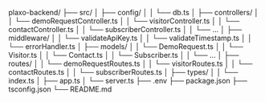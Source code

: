 plaxo-backend/
├── src/
│   ├── config/
│   │   └── db.ts
│   ├── controllers/
│   │   └── demoRequestController.ts
│   │   └── visitorController.ts
│   │   └── contactController.ts
│   │   └── subscriberController.ts
│   │   └── ...
│   ├── middleware/
│   │   └── validateApiKey.ts
│   │   └── validateTimestamp.ts
│   │   └── errorHandler.ts
│   ├── models/
│   │   └── DemoRequest.ts
│   │   └── Visitor.ts
│   │   └── Contact.ts
│   │   └── Subscriber.ts
│   │   └── ...
│   ├── routes/
│   │   └── demoRequestRoutes.ts
│   │   └── visitorRoutes.ts
│   │   └── contactRoutes.ts
│   │   └── subscriberRoutes.ts
│   ├── types/
│   │   └── index.ts
│   ├── app.ts
│   └── server.ts
├── .env
├── package.json
├── tsconfig.json
└── README.md


